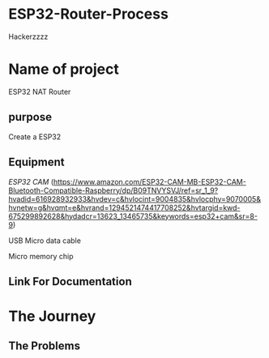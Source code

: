 # ESP32-Router-Process
Hackerzzzz

# Name of project
ESP32 NAT Router


## purpose
Create a ESP32
 

## Equipment
*ESP32 CAM*
(https://www.amazon.com/ESP32-CAM-MB-ESP32-CAM-Bluetooth-Compatible-Raspberry/dp/B09TNVYSVJ/ref=sr_1_9?hvadid=616928932933&hvdev=c&hvlocint=9004835&hvlocphy=9070005&hvnetw=g&hvqmt=e&hvrand=1294521474417708252&hvtargid=kwd-675299892628&hydadcr=13623_13465735&keywords=esp32+cam&sr=8-9)


USB Micro data cable


Micro memory chip


## Link For Documentation 

# The Journey

## The Problems
